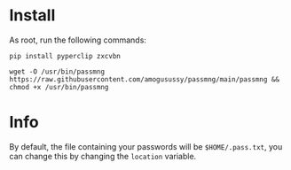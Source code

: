 # Install
As root, run the following commands:

    pip install pyperclip zxcvbn

    wget -O /usr/bin/passmng https://raw.githubusercontent.com/amogusussy/passmng/main/passmng && chmod +x /usr/bin/passmng

# Info
By default, the file containing your passwords will be `$HOME/.pass.txt`, you can change this by changing the `location` variable.
